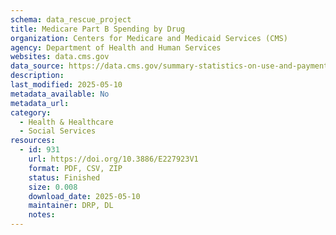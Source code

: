 ```yaml
---
schema: data_rescue_project 
title: Medicare Part B Spending by Drug
organization: Centers for Medicare and Medicaid Services (CMS)
agency: Department of Health and Human Services
websites: data.cms.gov
data_source: https://data.cms.gov/summary-statistics-on-use-and-payments/medicare-medicaid-spending-by-drug/medicare-part-b-spending-by-drug
description: 
last_modified: 2025-05-10
metadata_available: No
metadata_url: 
category:
  - Health & Healthcare 
  - Social Services 
resources:
  - id: 931
    url: https://doi.org/10.3886/E227923V1
    format: PDF, CSV, ZIP
    status: Finished
    size: 0.008
    download_date: 2025-05-10
    maintainer: DRP, DL
    notes: 
---
```

